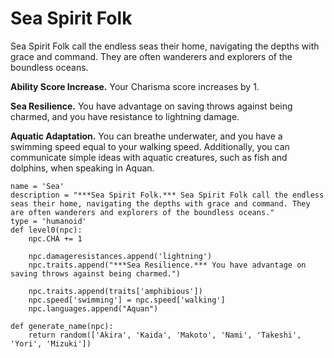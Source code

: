 # Sea Spirit Folk
Sea Spirit Folk call the endless seas their home, navigating the depths with grace and command. They are often wanderers and explorers of the boundless oceans.

**Ability Score Increase.** Your Charisma score increases by 1.

**Sea Resilience.** You have advantage on saving throws against being charmed, and you have resistance to lightning damage.

**Aquatic Adaptation.** You can breathe underwater, and you have a swimming speed equal to your walking speed. Additionally, you can communicate simple ideas with aquatic creatures, such as fish and dolphins, when speaking in Aquan.

```
name = 'Sea'
description = "***Sea Spirit Folk.*** Sea Spirit Folk call the endless seas their home, navigating the depths with grace and command. They are often wanderers and explorers of the boundless oceans."
type = 'humanoid'
def level0(npc):
    npc.CHA += 1

    npc.damageresistances.append('lightning')
    npc.traits.append("***Sea Resilience.*** You have advantage on saving throws against being charmed.")

    npc.traits.append(traits['amphibious'])
    npc.speed['swimming'] = npc.speed['walking']
    npc.languages.append("Aquan")

def generate_name(npc):
    return random(['Akira', 'Kaida', 'Makoto', 'Nami', 'Takeshi', 'Yori', 'Mizuki'])
```
